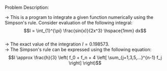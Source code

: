 Problem Description:  

-> This is a program to integrate a given function numerically using the Simpson's rule. Consider evaluation of the following integral:  
$$I = \int_{1}^{\pi} \frac{sin(x)}{2x^3} \hspace{1mm} dx$$  
-> The exact value of the integration $I = 0.198573$.  
-> The Simpson's rule can be expressed using the following equation:  
$$I \approx \frac{h}{3} \left( f_0 + f_n + 4 \left[ \sum_{j=1,3,5,...}^{n-1} f_j \right] \right)$$
